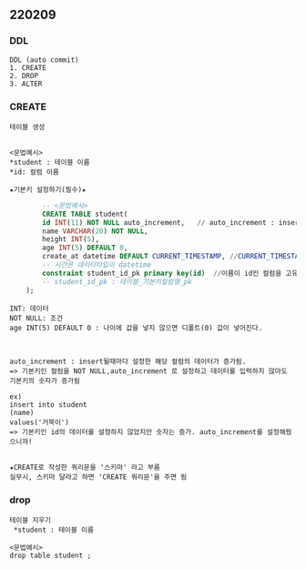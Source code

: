 ## 220209

### DDL
    DDL (auto commit)
    1. CREATE
    2. DROP
    3. ALTER

### CREATE
    테이블 생성
     
    
    <문법예시>
    *student : 테이블 이름
    *id: 컬럼 이름

    ★기본키 설정하기(필수)★ 

```sql 
        -- <문법예시>
        CREATE TABLE student(
        id INT(11) NOT NULL auto_increment,   // auto_increment : insert될때마다 해당 컬럼의 데이터가 증가됨
        name VARCHAR(20) NOT NULL,
        height INT(5),
        age INT(5) DEFAULT 0,
        create_at datetime DEFAULT CURRENT_TIMESTAMP, //CURRENT_TIMESTAMP : 현재 시각 
        -- 시간은 데이터타입이 datetime 
		constraint student_id_pk primary key(id)  //이름이 id인 컬럼을 고유키(PK)로 설정하겠다.
        -- student_id_pk : 테이블_기본키컬럼명_pk 
    );
```
    INT: 데이터  
    NOT NULL: 조건
    age INT(5) DEFAULT 0 : 나이에 값을 넣지 않으면 디폴트(0) 값이 넣어진다.



    auto_increment : insert될때마다 설정한 해당 컬럼의 데이터가 증가됨. 
    => 기본키인 컬럼을 NOT NULL,auto_increment 로 설정하고 데이터를 입력하지 않아도 기본키의 숫자가 증가됨
    
    ex)
    insert into student 
    (name)
    values('거북이')
    => 기본키인 id의 데이터를 설정하지 않았지만 숫자는 증가. auto_increment를 설정해줬으니까!
                        

    ★CREATE로 작성한 쿼리문을 '스키마' 라고 부름
    실무시, 스키마 달라고 하면 'CREATE 쿼리문'을 주면 됨 


  

### drop
    테이블 지우기
     *student : 테이블 이름

    <문법예시>
    drop table student ;


